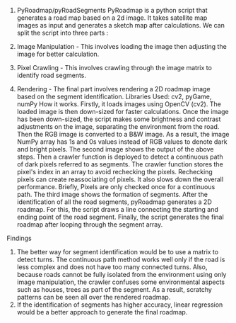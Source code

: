 
1. PyRoadmap/pyRoadSegments
PyRoadmap is a python script that generates a road map based on a 2d image. It takes satellite map images as input and generates a sketch map after calculations. We can split the script into three parts :

1.   Image Manipulation - This involves loading the image then adjusting the image for better calculation.
2.  Pixel Crawling - This involves crawling through the image matrix to identify road segments.
3.  Rendering - The final part involves rendering a 2D roadmap image based on the segment identification.
Libraries Used: cv2, pyGame, numPy
How it works.
Firstly, it loads images using OpenCV (cv2). The loaded image is then down-sized for faster calculations. Once the image has been down-sized, the script makes some brightness and contrast adjustments on the image, separating the environment from the road. Then the RGB image is converted to a B&W image. As a result, the image NumPy array has 1s and 0s values instead of RGB values to denote dark and bright pixels. The second image shows the output of the above steps. Then a crawler function is deployed to detect a continuous path of dark pixels referred to as segments. The crawler function stores the pixel's index in an array to avoid rechecking the pixels. Rechecking pixels can create reassociating of pixels. It also slows down the overall performance. Briefly, Pixels are only checked once for a continuous path. The third image shows the formation of segments. After the identification of all the road segments, pyRoadmap generates a 2D roadmap. For this, the script draws a line connecting the starting and ending point of the road segment. Finally, the script generates the final roadmap after looping through the segment array.

Findings
1.  The better way for segment identification would be to use a matrix to detect turns. The continuous path method works well only if the road is less complex and does not have too many connected turns. Also, because roads cannot be fully isolated from the environment using only image manipulation, the crawler confuses some environmental aspects such as houses, trees as part of the segment. As a result, scratchy patterns can be seen all over the rendered roadmap.
2.  If the identification of segments has higher accuracy, linear regression would be a better approach to generate the final roadmap.

